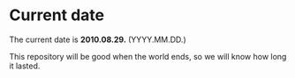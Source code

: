 # Current date

The current date is **2010.08.29.** (YYYY.MM.DD.)

This repository will be good when the world ends, so we will know how long it lasted.